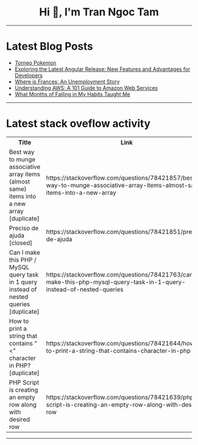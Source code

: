 <h1 align="center">Hi 👋, I'm Tran Ngoc Tam</h1>

---

# Latest Blog Posts 
<!-- BLOG-POST-LIST:START -->
- [Torneo Pokemon](https://dev.to/imnotleo/torneo-pokemon-1o3l)
- [Exploring the Latest Angular Release: New Features and Advantages for Developers](https://dev.to/cachemerrill/exploring-the-latest-angular-release-new-features-and-advantages-for-developers-5c83)
- [Where is Frances: An Unemployment Story](https://dev.to/bcornils/where-is-frances-an-unemployment-story-470p)
- [Understanding AWS: A 101 Guide to Amazon Web Services](https://dev.to/buildwebcrumbs/understanding-aws-a-101-guide-to-amazon-web-services-1ipk)
- [What Months of Failing in My Habits Taught Me](https://dev.to/lucaschitolina/what-months-of-failing-in-my-habits-taught-me-3198)
<!-- BLOG-POST-LIST:END -->

---

# Latest stack oveflow activity
<table>
  <tr><th>Title</th><th>Link</th></tr>
  <!-- STACKOVERFLOW:START --><tr><td>Best way to munge associative array items &lpar;almost same&rpar; items into a new array [duplicate]</td><td>https://stackoverflow.com/questions/78421857/best-way-to-munge-associative-array-items-almost-same-items-into-a-new-array</td></tr><tr><td>Preciso de ajuda [closed]</td><td>https://stackoverflow.com/questions/78421851/preciso-de-ajuda</td></tr><tr><td>Can I make this PHP / MySQL query task in 1 query instead of nested queries [duplicate]</td><td>https://stackoverflow.com/questions/78421763/can-i-make-this-php-mysql-query-task-in-1-query-instead-of-nested-queries</td></tr><tr><td>How to print a string that contains &quot;&lt;&quot; character in PHP? [duplicate]</td><td>https://stackoverflow.com/questions/78421644/how-to-print-a-string-that-contains-character-in-php</td></tr><tr><td>PHP Script is creating an empty row along with desired row</td><td>https://stackoverflow.com/questions/78421639/php-script-is-creating-an-empty-row-along-with-desired-row</td></tr><!-- STACKOVERFLOW:END -->
</table>

---


